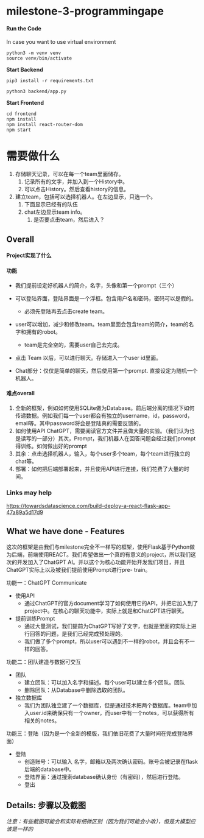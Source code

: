 # milestone-3-programmingape
#### Run the Code

In case you want to use virtual environment

``` shell
python3 -m venv venv
source venv/bin/activate
```

**Start Backend**

``` shell
pip3 install -r requirements.txt
```

```shell
python3 backend/app.py
```

**Start Frontend**

``` shell
cd frontend
npm install
npm install react-router-dom
npm start
```

# 需要做什么

1. 存储聊天记录，可以在每一个team里面储存。
   1. 记录所有的文字，并加入到一个History中。
   2. 可以点击History。然后查看history的信息。
2. 建立team，包括可以选择机器人。在左边显示，只选一个。
   1. 下面显示已经有的队伍
   2. chat左边显示team info。
      1. 是否要点击team，然后进入？





## Overall

#### Project实现了什么



#### 功能

- 我们提前设定好机器人的简介，名字，头像和第一个prompt（三个）
- 可以登陆界面，登陆界面是一个浮框。包含用户名和密码，密码可以是假的。
  - 必须先登陆再去点击create team。

- user可以增加，减少和修改team。team里面会包含team的简介，team的名字和拥有的robot。
  - team是完全空的，需要user自己去完成。

- 点击 Team 以后，可以进行聊天。存储进入一个user id里面。

- Chat部分：仅仅是简单的聊天，然后使用第一个prompt. 直接设定为随机一个机器人。

#### 难点overall

1. 全新的框架，例如如何使用SQLite做为Database。前后端分离的情况下如何传递数据。例如我们每一个user都会有独立的username，id，password，email等。其中password将会是登陆真的需要反馈的。
2. 如何使用API ChatGPT，需要阅读官方文件并且做大量的实验。（我们认为也是读写的一部分）其次，Prompt，我们机器人在回答问题会经过我们prompt得训练。如何做出好的prompt
3. 其余：点击选择机器人，输入，每个user多个team，每个team进行独立的chat等。
4. 部署：如何把后端部署起来，并且使用API进行连接，我们花费了大量的时间。

### Links may help

https://towardsdatascience.com/build-deploy-a-react-flask-app-47a89a5d17d9

## What we have done - Features

这次的框架是由我们与milestone完全不一样写的框架，使用Flask基于Python做为后端，前端使用REACT。我们希望做出一个真的有意义的project，所以我们这次的开发加入了ChatGPT AI。并以这个为核心功能开始开发我们项目，并且ChatGPT实际上以及被我们提前使用Prompt进行pre- train。

功能一：ChatGPT Communicate

- 使用API
  - 通过ChatGPT的官方document学习了如何使用它的API，并把它加入到了project中。在核心的聊天功能中，实际上就是和ChatGPT进行聊天。
- 提前训练Prompt
  - 通过大量测试，我们提前为ChatGPT写好了文字，也就是里面的实际上进行回答的问题，是我们已经完成预处理的。
  - 我们做了多个prompt，所以user可以遇到不一样的robot，并且会有不一样的回答。

功能二：团队建造与数据可交互

- 团队
  - 建立团队：可以加入名字和描述。每个user可以建立多个团队。团队
  - 删除团队：从Database中删除选取的团队。
- 独立数据库
  - 我们为团队独立建了一个数据库，但是通过技术把两个数据库。team中加入user.id来确保只有一个owner，而user中有一个notes，可以获得所有相关的notes。

功能三：登陆（因为是一个全新的模版，我们依旧花费了大量时间在完成登陆界面）

- 登陆
  - 创造账号：可以输入 名字，邮箱以及两次确认密码。账号会被记录在flask后端的database中。
  - 登陆界面：通过搜索database确认身份（有密码），然后进行登陆。
  - 登出

## Details: 步骤以及截图

*注意：有些截图可能会和实际有细微区别（因为我们可能会小改），但是大模型应该是一样的*

